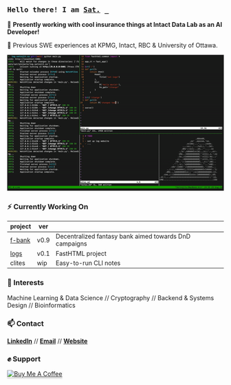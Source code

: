 <!--

- 🔭 I’m currently working on ...
- 🌱 I’m currently learning ...
- 👯 I’m looking to collaborate on ...
- 🤔 I’m looking for help with ...
- 💬 Ask me about ...
- 📫 How to reach me: ...
- 😄 Pronouns: ...
- ⚡ Fun fact: ...

-->

<h3 align="left"><samp>Hello there! I am <b><a rel="nofollow noopener noreferrer" target="_blank" href="https://www.satrajit.ca">Sat.</a></b> _</samp></h3>

🔭 **Presently working with cool insurance things at Intact Data Lab as an AI Developer!**

💼 Previous SWE experiences at KPMG, Intact, RBC & University of Ottawa.

![code parrot gif](code_parrot.gif)

### ⚡ Currently Working On

| project | ver | | 
| --- | --- | --- |
| [f-bank](https://github.com/wise-bit/fantasy-bank) | v0.9 | Decentralized fantasy bank aimed towards DnD campaigns |
| [logs](https://github.com/wise-bit/log.satrajit.ca) | v0.1 | FastHTML project |
| clites | wip | Easy-to-run CLI notes |

### 🌱 Interests 
Machine Learning & Data Science // Cryptography // Backend & Systems Design // Bioinformatics
 
### 📫 Contact
<b><a rel="nofollow noopener noreferrer" target="_blank" href="https://www.linkedin.com/in/satrajit-c">LinkedIn</a></b> // <b><a rel="nofollow noopener noreferrer" target="_blank" href="mailto:satrajit314@gmail.com">Email</a></b> // <b><a rel="nofollow noopener noreferrer" target="_blank" href="https://satrajit.ca">Website</a></b>

### ✊ Support

<p align="left">
<a href="https://www.buymeacoffee.com/wisebit" target="_blank"><img src="https://www.buymeacoffee.com/assets/img/custom_images/orange_img.png" alt="Buy Me A Coffee" style="height: 30px !important;width: 130px !important;box-shadow: 0px 3px 2px 0px rgba(190, 190, 190, 0.5) !important;-webkit-box-shadow: 0px 3px 2px 0px rgba(190, 190, 190, 0.5) !important;" ></a>
</p>
